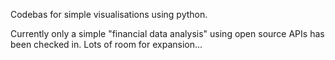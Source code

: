 Codebas for simple visualisations using python.

Currently only a simple "financial data analysis" using open source APIs has been checked in. Lots of room for expansion...
